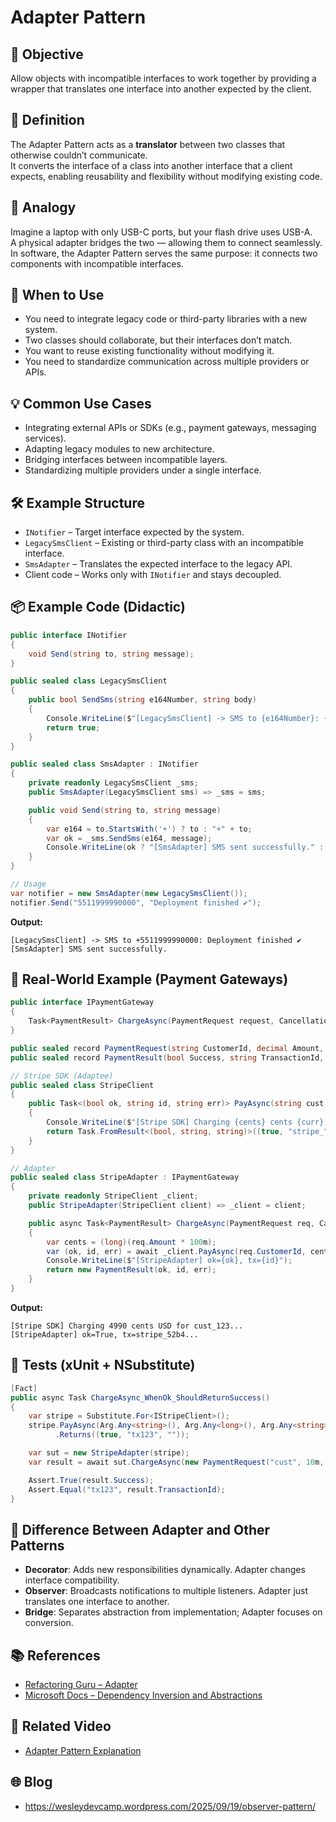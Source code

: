 # Adapter Pattern

## 🎯 Objective
Allow objects with incompatible interfaces to work together by providing a wrapper that translates one interface into another expected by the client.

## 📌 Definition
The Adapter Pattern acts as a **translator** between two classes that otherwise couldn’t communicate.  
It converts the interface of a class into another interface that a client expects, enabling reusability and flexibility without modifying existing code.

## 🧠 Analogy
Imagine a laptop with only USB-C ports, but your flash drive uses USB-A.  
A physical adapter bridges the two — allowing them to connect seamlessly.  
In software, the Adapter Pattern serves the same purpose: it connects two components with incompatible interfaces.

## 🚀 When to Use
- You need to integrate legacy code or third-party libraries with a new system.  
- Two classes should collaborate, but their interfaces don’t match.  
- You want to reuse existing functionality without modifying it.  
- You need to standardize communication across multiple providers or APIs.

## 💡 Common Use Cases
- Integrating external APIs or SDKs (e.g., payment gateways, messaging services).  
- Adapting legacy modules to new architecture.  
- Bridging interfaces between incompatible layers.  
- Standardizing multiple providers under a single interface.

## 🛠 Example Structure
- `INotifier` – Target interface expected by the system.  
- `LegacySmsClient` – Existing or third-party class with an incompatible interface.  
- `SmsAdapter` – Translates the expected interface to the legacy API.  
- Client code – Works only with `INotifier` and stays decoupled.

## 📦 Example Code (Didactic)

```csharp
public interface INotifier
{
    void Send(string to, string message);
}

public sealed class LegacySmsClient
{
    public bool SendSms(string e164Number, string body)
    {
        Console.WriteLine($"[LegacySmsClient] -> SMS to {e164Number}: {body}");
        return true;
    }
}

public sealed class SmsAdapter : INotifier
{
    private readonly LegacySmsClient _sms;
    public SmsAdapter(LegacySmsClient sms) => _sms = sms;

    public void Send(string to, string message)
    {
        var e164 = to.StartsWith('+') ? to : "+" + to;
        var ok = _sms.SendSms(e164, message);
        Console.WriteLine(ok ? "[SmsAdapter] SMS sent successfully." : "[SmsAdapter] SMS failed.");
    }
}

// Usage
var notifier = new SmsAdapter(new LegacySmsClient());
notifier.Send("5511999990000", "Deployment finished ✔");
```

**Output:**
```
[LegacySmsClient] -> SMS to +5511999990000: Deployment finished ✔
[SmsAdapter] SMS sent successfully.
```

## 💼 Real-World Example (Payment Gateways)

```csharp
public interface IPaymentGateway
{
    Task<PaymentResult> ChargeAsync(PaymentRequest request, CancellationToken ct = default);
}

public sealed record PaymentRequest(string CustomerId, decimal Amount, string Currency);
public sealed record PaymentResult(bool Success, string TransactionId, string Error = "");

// Stripe SDK (Adaptee)
public sealed class StripeClient
{
    public Task<(bool ok, string id, string err)> PayAsync(string cust, long cents, string curr, CancellationToken ct)
    {
        Console.WriteLine($"[Stripe SDK] Charging {cents} cents {curr} for {cust}...");
        return Task.FromResult<(bool, string, string)>((true, "stripe_" + Guid.NewGuid(), ""));
    }
}

// Adapter
public sealed class StripeAdapter : IPaymentGateway
{
    private readonly StripeClient _client;
    public StripeAdapter(StripeClient client) => _client = client;

    public async Task<PaymentResult> ChargeAsync(PaymentRequest req, CancellationToken ct = default)
    {
        var cents = (long)(req.Amount * 100m);
        var (ok, id, err) = await _client.PayAsync(req.CustomerId, cents, req.Currency, ct);
        Console.WriteLine($"[StripeAdapter] ok={ok}, tx={id}");
        return new PaymentResult(ok, id, err);
    }
}
```

**Output:**
```
[Stripe SDK] Charging 4990 cents USD for cust_123...
[StripeAdapter] ok=True, tx=stripe_52b4...
```

## 🧪 Tests (xUnit + NSubstitute)

```csharp
[Fact]
public async Task ChargeAsync_WhenOk_ShouldReturnSuccess()
{
    var stripe = Substitute.For<IStripeClient>();
    stripe.PayAsync(Arg.Any<string>(), Arg.Any<long>(), Arg.Any<string>(), Arg.Any<CancellationToken>())
          .Returns((true, "tx123", ""));

    var sut = new StripeAdapter(stripe);
    var result = await sut.ChargeAsync(new PaymentRequest("cust", 10m, "USD"));

    Assert.True(result.Success);
    Assert.Equal("tx123", result.TransactionId);
}
```

## 🧩 Difference Between Adapter and Other Patterns
- **Decorator**: Adds new responsibilities dynamically. Adapter changes interface compatibility.  
- **Observer**: Broadcasts notifications to multiple listeners. Adapter just translates one interface to another.  
- **Bridge**: Separates abstraction from implementation; Adapter focuses on conversion.

## 📚 References
- [Refactoring Guru – Adapter](https://refactoring.guru/design-patterns/adapter)  
- [Microsoft Docs – Dependency Inversion and Abstractions](https://learn.microsoft.com/en-us/dotnet/standard/design-guidelines/dependency-inversion)

## 🎥 Related Video
- [Adapter Pattern Explanation](https://youtu.be/HTCj4A5EqDg)

## 🌐 Blog
- https://wesleydevcamp.wordpress.com/2025/09/19/observer-pattern/